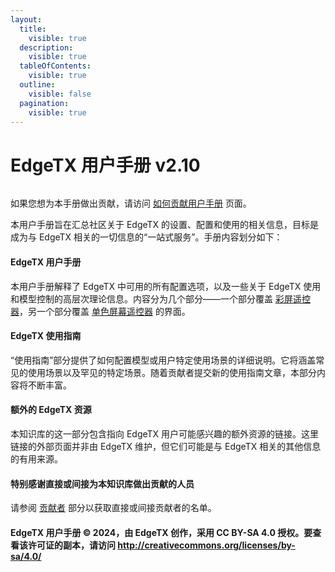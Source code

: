 ```yaml
---
layout:
  title:
    visible: true
  description:
    visible: true
  tableOfContents:
    visible: true
  outline:
    visible: false
  pagination:
    visible: true
---
```


# EdgeTX 用户手册 v2.10

<figure><img src="/.gitbook/assets/logos (1).png" alt=""><figcaption></figcaption></figure>

如果您想为本手册做出贡献，请访问 [如何贡献用户手册](edgetx-how-to/contribute-to-the-user-manual.md) 页面。

本用户手册旨在汇总社区关于 EdgeTX 的设置、配置和使用的相关信息，目标是成为与 EdgeTX 相关的一切信息的“一站式服务”。手册内容划分如下：

#### EdgeTX 用户手册 <a href="#edgetx-user-manual" id="edgetx-user-manual"></a>

本用户手册解释了 EdgeTX 中可用的所有配置选项，以及一些关于 EdgeTX 使用和模型控制的高层次理论信息。内容分为几个部分——一个部分覆盖 [彩屏遥控器](color-radios/)，另一个部分覆盖 [单色屏幕遥控器](bw-radios/) 的界面。

#### EdgeTX 使用指南 <a href="#edgetx-how-to" id="edgetx-how-to"></a>

“使用指南”部分提供了如何配置模型或用户特定使用场景的详细说明。它将涵盖常见的使用场景以及罕见的特定场景。随着贡献者提交新的使用指南文章，本部分内容将不断丰富。

#### 额外的 EdgeTX 资源 <a href="#additional-edgetx-resources" id="additional-edgetx-resources"></a>

本知识库的这一部分包含指向 EdgeTX 用户可能感兴趣的额外资源的链接。这里链接的外部页面并非由 EdgeTX 维护，但它们可能是与 EdgeTX 相关的其他信息的有用来源。

#### 特别感谢直接或间接为本知识库做出贡献的人员 <a href="#special-thanks-to-those-that-contributed-to-this-knowledge-base-either-directly-or-indirectly." id="special-thanks-to-those-that-contributed-to-this-knowledge-base-either-directly-or-indirectly."></a>

请参阅 [贡献者](more/contributors.md) 部分以获取直接或间接贡献者的名单。

#### EdgeTX 用户手册 © 2024，由 EdgeTX 创作，采用 CC BY-SA 4.0 授权。要查看该许可证的副本，请访问 http://creativecommons.org/licenses/by-sa/4.0/
